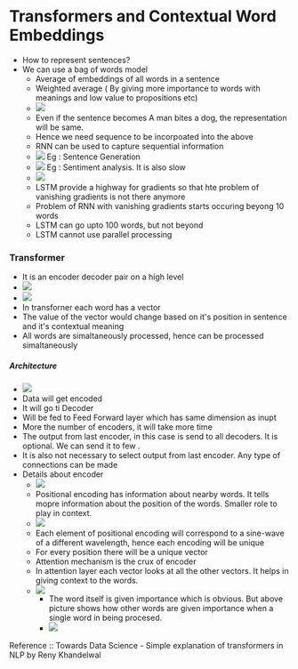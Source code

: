 # Transformers and Contextual Word Embeddings

- How to represent sentences?
- We can use a bag of words model
	- Average of embeddings of all words in a sentence
	- Weighted average ( By giving more importance to words with meanings and low value to propositions etc)
	- ![](sentence.png)
	- Even if the sentence becomes A man bites a dog, the representation will be same. 
	- Hence we need sequence to be incorpoated into the above
	- RNN can be used to capture sequential information
	- ![](rnnvsm.png) Eg : Sentence Generation
	- ![](rnnsv1.png) Eg : Sentiment analysis. It is also slow
	- ![](rnnss.png)
	- LSTM provide a highway for gradients so that hte problem of vanishing gradients is not there anymore
	- Problem of RNN with vanishing gradients starts occuring beyong 10 words
	- LSTM can go upto 100 words, but not beyond
	- LSTM cannot use parallel processing

### Transformer
- It is an encoder decoder pair on a high level
- ![](transformer.png)
- ![](transvector.png)
- In transforner each word has a vector
- The value of the vector would change based on it's position in sentence and it's contextual meaning
- All words are simaltaneously processed, hence can be processed simaltaneously

##### Architecture
- ![](transarch.png)
- Data will get encoded
- It will go ti Decoder
- Will be fed to Feed Forward layer which has same dimension as inupt
- More the number of encoders, it will take more time
- The output from last encoder, in this case is send to all decoders. It is optional. We can send it to few .
- It is also not necessary to select output from last encoder. Any type of connections can be made
- Details about encoder
	- ![](encoedr.png)
	- Positional encoding has information about nearby words. It tells mopre information about the position of the words. Smaller role to play in context. 
	- ![](positionalenc.png)
	- Each element of positional encoding will correspond to a sine-wave of a different wavelength, hence each encoding will be unique 
	- For every position there will be a unique vector
	- Attention mechanism is the crux of encoder
	- In attention layer each vector looks at all the other vectors. It helps in giving context to the words.
	- ![](attention.png)
		- The word itself is given importance which is obvious. But above picture shows how other words are given importance when a single word in being procesed.
		- ![](selfattention.png)




Reference :: Towards Data Science - Simple explanation of transformers in NLP by Reny Khandelwal